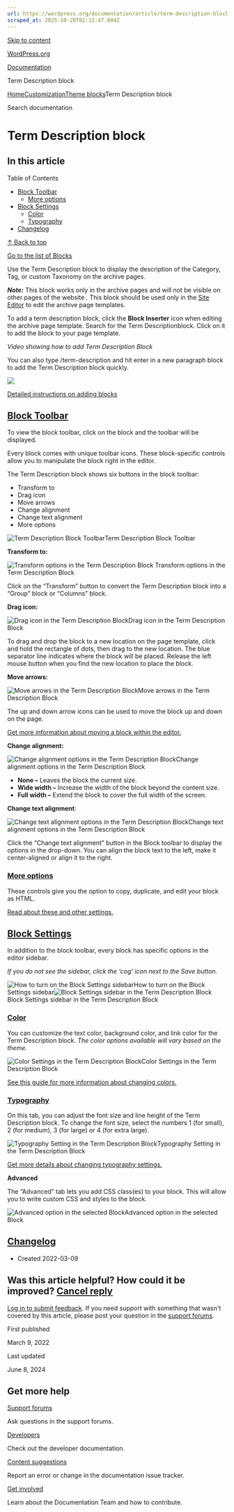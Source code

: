```yaml
---
url: https://wordpress.org/documentation/article/term-description-block
scraped_at: 2025-10-20T02:13:47.004Z
---
```


[Skip to content](https://wordpress.org/documentation/article/term-description-block/#wp--skip-link--target)

[WordPress.org](https://wordpress.org/)

[Documentation](https://wordpress.org/documentation)

Term Description block

[Home](https://wordpress.org/documentation)[Customization](https://wordpress.org/documentation/customization/)[Theme blocks](https://wordpress.org/documentation/category/theme-blocks/)Term Description block

Search documentation

# Term Description block

## In this article

Table of Contents

- [Block Toolbar](https://wordpress.org/documentation/article/term-description-block/#block-toolbar)
  - [More options](https://wordpress.org/documentation/article/term-description-block/#more-options)
- [Block Settings](https://wordpress.org/documentation/article/term-description-block/#block-settings)
  - [Color](https://wordpress.org/documentation/article/term-description-block/#color)
  - [Typography](https://wordpress.org/documentation/article/term-description-block/#typography)
- [Changelog](https://wordpress.org/documentation/article/term-description-block/#changelog)

[↑ Back to top](https://wordpress.org/documentation/article/term-description-block/#wp--skip-link--target)

[Go to the list of Blocks](https://wordpress.org/documentation/article/blocks/)

Use the Term Description block to display the description of the Category, Tag, or custom Taxonomy on the archive pages.

_**Note:**_ This block works only in the archive pages and will not be visible on other pages of the website _._ This block should be used only in the [Site Editor](https://wordpress.org/documentation/article/site-editor/) to edit the archive page templates.

To add a term description block, click the **Block Inserter** icon when editing the archive page template. Search for the Term Descriptionblock. Click on it to add the block to your page template.

_Video showing how to add Term Description Block_

You can also type /term-description and hit enter in a new paragraph block to add the Term Description block quickly.

![](https://lh4.googleusercontent.com/lvkVqu-Rv2KFP6kpbMAywR2rBdbSXO5UxhXaylws9QKuyrD4rS7Ha4zzHI88IndS4nmE5y4od2TnJhToqpeItt407xz0oycQpnmsw3oYLhyjNrAIt31NgfpSXdm6FATWUecyxiHz)

[Detailed instructions on adding blocks](https://wordpress.org/documentation/article/adding-a-new-block/)

## [Block Toolbar](https://wordpress.org/documentation/article/term-description-block/\#block-toolbar)

To view the block toolbar, click on the block and the toolbar will be displayed.

Every block comes with unique toolbar icons. These block-specific controls allow you to manipulate the block right in the editor.

The Term Description block shows six buttons in the block toolbar:

- Transform to
- Drag icon
- Move arrows
- Change alignment
- Change text alignment
- More options

![Term Description Block Toolbar](https://lh5.googleusercontent.com/LYl_juP8TLdwssyxpirACEee3SaPU9CkuCno43moTSPrm2SfvEyI4UGL1VjOTVUlvZCEMkvKVmi6FDGnv3TnI09D2mJyCt2Oog0l9RBTCYaNB5_h5yKiX-jI_K-BTX80fRhcIJev)Term Description Block Toolbar

**Transform to:**

![Transform options in the Term Description Block](https://lh6.googleusercontent.com/iwLpWvJ4BYzBoVVZD9tCOaQj6MarzkRZhnl7KCbfXJmnogyOpLKMTanO__RODyK8YBm28fLOQPpqefV9iKOzWe8tVoF9U6a3_oYXIeUfvZJDXYKi9cnstQn15ngf0aD_xfX3FerP) Transform options in the Term Description Block

Click on the “Transform” button to convert the Term Description block into a “Group” block or “Columns” block.

**Drag icon:**

![Drag icon in the Term Description Block](https://lh5.googleusercontent.com/atMNGUfXYEMxaIwgDm6LEnLAu-11ClhGWGx6e5HbVqCHohLCSchnPgORXaqAhXXm6XtsY_bBjbaeZ4vDMIANC34Xby9jTVFlXfFOqlC9etMaCjRchka00NgGDccv-F9xyLA11cHS)Drag icon in the Term Description Block

To drag and drop the block to a new location on the page template, click and hold the rectangle of dots, then drag to the new location. The blue separator line indicates where the block will be placed. Release the left mouse button when you find the new location to place the block.

**Move arrows:**

![Move arrows in the Term Description Block](https://lh5.googleusercontent.com/3YG1V7gqjHVyHO24ld_wexDfmTm4wGbbFkBpiCVp7xz6xpo76NWdhZZmr-yDJpBmTPcdutEvafoifs4TQQHmSTY_wDXvJWI0FMiPClVkgqgldbFyoDXtegi-5zj8I9efoHj2jvkr)Move arrows in the Term Description Block

The up and down arrow icons can be used to move the block up and down on the page.

[Get more information about moving a block within the editor.](https://wordpress.org/documentation/article/moving-blocks/)

**Change alignment:**

![Change alignment options in the Term Description Block](https://lh6.googleusercontent.com/iR_l6rG6VvtaSH4qDtmWbRaS3XCs9DeHcuKf7CIiegn0Ni7m2r1v6IbfoBjrzbLFVxXseJP-8qNgUfpP8tQu-aX7YyQTx8-JmuTb0oYy9wcmVXWJZKh7QrvY7CWV04SmGs7Rd4AX)Change alignment options in the Term Description Block

- **None –** Leaves the block the current size.
- **Wide width –** Increase the width of the block beyond the content size.
- **Full width –** Extend the block to cover the full width of the screen.

**Change text alignment**:

![Change text alignment options in the Term Description Block](https://lh3.googleusercontent.com/vIs7s6OFFbgG9kkhP3PENMtf4HSLiGq82TxqnaMK9Cw5rxE2HoFcXhGLNPcmNSZ6iM3vTz34J9WgefH5rS3FplyfMFhUdazA_bGsHwLRQunCL48YVdF8-ScHco4srOTRjTChzgdi)Change text alignment options in the Term Description Block

Click the “Change text alignment” button in the Block toolbar to display the options in the drop-down. You can align the block text to the left, make it center-aligned or align it to the right.

### [More options](https://wordpress.org/documentation/article/term-description-block/\#more-options)

These controls give you the option to copy, duplicate, and edit your block as HTML.

[Read about these and other settings.](https://wordpress.org/documentation/article/more-options/)

## [Block Settings](https://wordpress.org/documentation/article/term-description-block/\#block-settings)

In addition to the block toolbar, every block has specific options in the editor sidebar.

_If you do not see the sidebar, click the ‘cog’ icon next to the Save button._

![How to turn on the Block Settings sidebar](https://lh4.googleusercontent.com/X2GkvYhDtWANEdEhCnCuceni8VSAq_zr9ALsTbwpPbJvryNKiKWDO0zBKICHrzEPw3DjpaNeDRuLk2ea7WdqcC6h59_UcEs-2gOoaAktxUqvmWJKGc8eEJZ3s23KxKsVIwBuGeJp)How to turn on the Block Settings sidebar![Block Settings sidebar in the Term Description Block](https://lh6.googleusercontent.com/L5ebVHjcIAJ9R8Dm3mToIiPXXoEtaQjnCX_mNEhPLOk7BS3CZUIvtQciqRbg0d7ST3zCjoqxeHjW71Xk9ayx0iIu7WZs9YFpf2hJqqHEgKqYuOdsKE0S7mx9TJbh1aDgauuotleS)Block Settings sidebar in the Term Description Block

### [Color](https://wordpress.org/documentation/article/term-description-block/\#color)

You can customize the text color, background color, and link color for the Term Description block. _The color options available will vary based on the theme._

![Color Settings in the Term Description Block](https://lh6.googleusercontent.com/9-PRqGNzS_m1KFv6XQ5nG-VYOhezHhKzKTe2vaMI-UdNGX2jlm54BIxh0ZgTdpLmo6z3v1tPk3eoMKwKGDKA-BA9-YiKl_FqeyYXsWfwZvuxxXF7dIEpY_LU6E50FizqWBD6kZiI)Color Settings in the Term Description Block

[See this guide for more information about changing colors.](https://wordpress.org/documentation/article/colors-settings-overview/)

### [Typography](https://wordpress.org/documentation/article/term-description-block/\#typography)

On this tab, you can adjust the font size and line height of the Term Description block. To change the font size, select the numbers 1 (for small), 2 (for medium), 3 (for large) or 4 (for extra large).

![Typography Setting in the Term Description Block](https://lh3.googleusercontent.com/G-Ge3SopNlqWxHGRN-pF-VIABpWUHu2-7DacsUMhNbrg21wsRvss-bUVp43r98RV3Wva8UvFRLyokdKKXAS8ryx0Wz5vQQHwKCgecVkJK_r48jhV95wcma4m4B4QLq2oWHKPw5vR)Typography Setting in the Term Description Block

[Get more details about changing typography settings.](https://wordpress.org/documentation/article/typography-settings-overview/)

**Advanced**

The “Advanced” tab lets you add CSS class(es) to your block. This will allow you to write custom CSS and styles to the block.

![Advanced option in the selected Block](https://lh6.googleusercontent.com/HCaeEAd-xkijY3husAGN8FkRfOokz6h-mLa1vQoT11JIf366WEE4Y3jtoy6CTOJGTpBZELgZPdIewg2ug8pURV5XtFciGwLHJiNwleOvlGte5WnWTug0SYe4p-qBR54_8oR1NwHM)Advanced option in the selected Block

## [Changelog](https://wordpress.org/documentation/article/term-description-block/\#changelog)

- Created 2022-03-09

## Was this article helpful? How could it be improved? [Cancel reply](https://wordpress.org/documentation/article/term-description-block/\#respond)

[Log in to submit feedback](https://login.wordpress.org/?redirect_to=https%3A%2F%2Fwordpress.org%2Fdocumentation%2Farticle%2Fterm-description-block%2F&locale=en_US). If you need support with something that wasn't covered by this article, please post your question in the [support forums](https://wordpress.org/support/forums/).

First published

March 9, 2022

Last updated

June 8, 2024

## Get more help

[Support forums](https://wordpress.org/support/forums/)

Ask questions in the support forums.

[Developers](https://developer.wordpress.org/)

Check out the developer documentation.

[Content suggestions](https://github.com/WordPress/Documentation-Issue-Tracker/issues)

Report an error or change in the documentation issue tracker.

[Get involved](https://make.wordpress.org/docs/)

Learn about the Documentation Team and how to contribute.